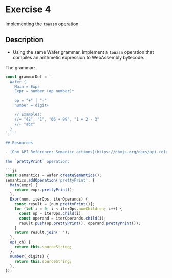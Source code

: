 # Exercise 4

Implementing the `toWasm` operation

## Description

- Using the same Wafer grammar, implement a `toWasm` operation that compiles an arithmetic expression to WebAssembly bytecode.

The grammar:

```js
const grammarDef = `
  Wafer {
    Main = Expr
    Expr = number (op number)*

    op = "+" | "-"
    number = digit+

    // Examples:
    //+ "42", "1", "66 + 99", "1 + 2 - 3"
    //- "abc"
  }
`;```

## Resources

- [Ohm API Reference: Semantic actions](https://ohmjs.org/docs/api-reference#semantic-actions)

The `prettyPrint` operation:

```js
const semantics = wafer.createSemantics();
semantics.addOperation('prettyPrint', {
  Main(expr) {
    return expr.prettyPrint();
  },
  Expr(num, iterOps, iterOperands) {
    const result = [num.prettyPrint()];
    for (let i = 0; i < iterOps.numChildren; i++) {
      const op = iterOps.child(i);
      const operand = iterOperands.child(i);
      result.push(op.prettyPrint(), operand.prettyPrint());
    }
    return result.join(' ');
  },
  op(_ch) {
    return this.sourceString;
  },
  number(_digits) {
    return this.sourceString;
  },
});
```
